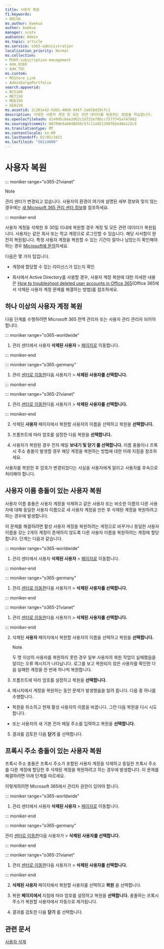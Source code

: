 ```yaml
---
title: 사용자 복원
f1.keywords:
- NOCSH
ms.author: kwekua
author: kwekua
manager: scotv
audience: Admin
ms.topic: article
ms.service: o365-administration
localization_priority: Normal
ms.collection:
- M365-subscription-management
- Adm_O365
- Adm_TOC
ms.custom:
- MSStore_Link
- AdminSurgePortfolio
search.appverid:
- BCS160
- MET150
- MOE150
- GEA150
ms.assetid: 2c261e42-5dd1-48b0-845f-2a016d29cfc1
description: 삭제된 사용자 계정 및 모든 관련 데이터를 복원하는 방법을 학습합니다.
ms.openlocfilehash: d14995c8ee2d62c1d722ef0bcc7577745a747082
ms.sourcegitcommit: 0d709e9ab0d8d56c5fc11a921298f82e40e122c5
ms.translationtype: MT
ms.contentlocale: ko-KR
ms.lasthandoff: 02/05/2021
ms.locfileid: "50114000"
---
```

# <a name="restore-a-user"></a>사용자 복원

::: moniker range="o365-21vianet"

> [!NOTE]
> 관리 센터가 변경되고 있습니다. 사용자의 환경이 여기에 설명된 세부 정보와 맞지 않는 경우에는 [새 Microsoft 365 관리 센터 정보](https://docs.microsoft.com/microsoft-365/admin/microsoft-365-admin-center-preview?view=o365-21vianet&preserve-view=true)를 참조하세요.

::: moniker-end
   
사용자 계정을 삭제한 후 30일 이내에 복원할 경우 계정 및 모든 관련 데이터가 복원됩니다. 사용자는 같은 회사 또는 학교 계정으로 로그인할 수 있습니다. 해당 사서함이 완전히 복원됩니다. 특정 사용자 계정을 복원할 수 있는 기간이 얼마나 남았는지 확인해야 하는 경우 [Microsoft에 문의](../contact-support-for-business-products.md)하세요.
  
다음은 몇 가지 팁입니다.
  
- 계정에 할당할 수 있는 라이선스가 있는지 확인
    
- 회사에서 Active Directory를 사용할 경우, 사용자 계정 복원에 대한 자세한 내용은 [How to troubleshoot deleted user accounts in Office 365](https://support.microsoft.com/kb/2619308)(Office 365에서 삭제된 사용자 계정 문제를 해결하는 방법)를 참조하세요. 
    
## <a name="restore-one-or-more-user-accounts"></a>하나 이상의 사용자 계정 복원

다음 단계를 수행하려면 Microsoft 365 전역 관리자 또는 사용자 관리 관리자 되어야 합니다. 
  
 
::: moniker range="o365-worldwide"

1. 관리 센터에서 사용자 **삭제된 사용자** \> <a href="https://go.microsoft.com/fwlink/p/?linkid=2071581" target="_blank">페이지로</a> 이동합니다.

::: moniker-end

::: moniker range="o365-germany"

1. 관리 [센터로 이동한](https://go.microsoft.com/fwlink/p/?linkid=848041)다음  사용자가 \> **삭제된 사용자를 선택합니다.**

::: moniker-end

::: moniker range="o365-21vianet"

1. 관리 [센터로 이동한](https://go.microsoft.com/fwlink/p/?linkid=850627)다음  사용자가 \> **삭제된 사용자를 선택합니다.**

::: moniker-end

2. 삭제된 **사용자** 페이지에서 복원할 사용자의 이름을 선택하고 복원을 **선택합니다.**
    
 
3. 프롬프트에 따라 암호를 설정한 다음 복원을 **선택합니다.**
    
4. 사용자가 복원된 경우 전자 메일 **보내기 및 닫기 를 선택합니다.** 이름 충돌이나 프록시 주소 충돌이 발생할 경우 해당 계정을 복원하는 방법에 대한 아래 지침을 참조하세요.
    
사용자를 복원한 후 암호가 변경되었다는 사실을 사용자에게 알리고 사용자를 후속으로 처리해야 합니다.
  
## <a name="restore-a-user-that-has-a-user-name-conflict"></a>사용자 이름 충돌이 있는 사용자 복원
<a name="RestoreUserNameConflict"> </a>

사용자 이름 충돌은 사용자 계정을 삭제하고 같은 사용자 또는 비슷한 이름의 다른 사용자에 대해 동일한 사용자 이름으로 새 사용자 계정을 만든 후 삭제된 계정을 복원하려고 하는 경우에 발생합니다.
  
이 문제를 해결하려면 활성 사용자 계정을 복원하려는 계정으로 바꾸거나 동일한 사용자 이름을 갖는 2개의 계정이 존재하지 않도록 다른 사용자 이름을 복원하려는 계정에 할당합니다. 단계는 다음과 같습니다.
  

::: moniker range="o365-worldwide"

1. 관리 센터에서 사용자 **삭제된 사용자** \> <a href="https://go.microsoft.com/fwlink/p/?linkid=2071581" target="_blank">페이지로</a> 이동합니다.

::: moniker-end

::: moniker range="o365-germany"

1. 관리 [센터로 이동한](https://go.microsoft.com/fwlink/p/?linkid=848041)다음  사용자가 \> **삭제된 사용자를 선택합니다.**

::: moniker-end

::: moniker range="o365-21vianet"

1. 관리 [센터로 이동한](https://go.microsoft.com/fwlink/p/?linkid=850627)다음  사용자가 \> **삭제된 사용자를 선택합니다.**

::: moniker-end

  
2. 삭제된 **사용자** 페이지에서 복원할 사용자의 이름을 선택하고 복원을 **선택합니다.**
    
    > [!NOTE]
    > 두 명 이상의 사용자를 복원하지 못한 경우 일부 사용자의 복원 작업이 실패했음을 알리는 오류 메시지가 나타납니다. 로그를 보고 복원되지 않은 사용자를 확인한 다음 실패한 계정을 한 번에 하나씩 복원합니다. 
  
3. 프롬프트에 따라 암호를 설정하고 복원을 **선택합니다.**
    
4. 메시지에서 계정을 복원하는 동안 문제가 발생했음을 알려 줍니다. 다음 중 하나를 수행합니다.
    
  - 복원을 취소하고 현재 활성 사용자의 이름을 바꿉니다. 그런 다음 복원을 다시 시도합니다.
    
  - 또는 사용자의 새 기본 전자 메일 주소를 입력하고 복원을 **선택합니다.**
    
5. 결과를 검토한 다음 **닫기** 를 선택합니다.
    
## <a name="restore-a-user-that-has-a-proxy-address-conflict"></a>프록시 주소 충돌이 있는 사용자 복원

프록시 주소 충돌은 프록시 주소가 포함된 사용자 계정을 삭제하고 동일한 프록시 주소를 다른 계정에 할당한 후 삭제된 계정을 복원하려고 하는 경우에 발생합니다. 이 문제를 해결하려면 아래 단계를 따르세요.
  
이렇게하려면 [](about-admin-roles.md) Microsoft 365에서 관리자 권한이 있어야 합니다. 
  

::: moniker range="o365-worldwide"

1. 관리 센터에서 사용자 **삭제된 사용자** \> <a href="https://go.microsoft.com/fwlink/p/?linkid=2071581" target="_blank">페이지로</a> 이동합니다.

::: moniker-end

::: moniker range="o365-germany"

관리 [센터로 이동한](https://go.microsoft.com/fwlink/p/?linkid=848041)다음  사용자가 \> **삭제된 사용자를 선택합니다.**

::: moniker-end

::: moniker range="o365-21vianet"

1. 관리 [센터로 이동한](https://go.microsoft.com/fwlink/p/?linkid=850627)다음  사용자가 \> **삭제된 사용자를 선택합니다.**

::: moniker-end

2. **삭제된 사용자** 페이지에서 복원할 사용자를 선택하고 **복원** 을 선택합니다. 
    
3. 복원 **페이지에서** 지침에 따라 암호를 설정하고 복원을 **선택합니다.** 충돌하는 프록시 주소가 복원할 사용자에서 자동으로 제거됩니다.
    
4. 결과를 검토한 다음 **닫기** 를 선택합니다.

## <a name="related-articles"></a>관련 문서

[사용자 삭제](delete-a-user.md)
  
